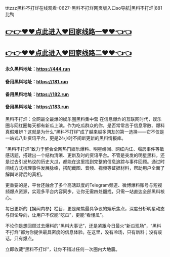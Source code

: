 tttzzz黑料不打烊在线观看-0627-黑料不打烊网页版入口so导航|黑料不打烊|881比鸭

## [👉👉♥♥点此进入♥回家线路一♥♥👈👈](https://unpkg.com/182run/index.html)
## [👉👉♥♥点此进入♥回家线路二♥♥👈👈](https://unpkg.com/182-1run/index.html)

#### 永久黑料地址：https://444.run
#### 备用黑料地址：https://181.run
#### 备用黑料地址：https://182.run
#### 备用黑料地址：https://183.run

黑料不打烊：全网最全最爆的娱乐圈黑料集中营
在信息爆炸的互联网时代，娱乐圈与网红圈每天都有新瓜上演。作为吃瓜群众的你，是否常常苦于信息零散、爆料真假难辨？这就是为什么“黑料不打烊”成了越来越多网友的第一选择——它不仅是一站式八卦资讯平台，更是24小时不间断更新的黑料情报库。

“黑料不打烊”致力于整合全网热门娱乐爆料、明星绯闻、网红内讧、塌房事件等敏感话题，搭建出一个结构清晰、更新及时的资讯平台。不管是突发的明星黑料，还是过去引发热议的历史大瓜，都能在这里找到完整的信息追踪与事件回顾。通过时间线方式梳理事件发展脉络，搭配截图、音频、视频等证据材料，帮助用户全面了解舆论背后的真相。

更重要的是，平台还融合了多个高活跃度的Telegram频道、微博爆料账号与短视频爆点资源，实现多平台内容同步，让你无需四处翻找，只需一站直达全部黑料核心。

每日更新的【娱闻内参】栏目，更是聚焦最具争议的娱乐焦点，深度分析明星动态与舆论导向，让用户不仅能“吃瓜”，更能“看懂瓜”。

不论你是想回顾过去爆料的“黑料大事记”，还是紧跟今日最火“新瓜现场”，“黑料不打烊”都为你提供最具密度的信息体验。在这里，没有冷场，只有新料；没有废话，只有爆点。

立即收藏“黑料不打烊”，让你不错过任何一次圈内大地震。





